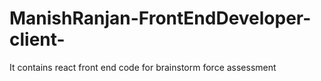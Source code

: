 # ManishRanjan-FrontEndDeveloper-client-
It contains react front end code for brainstorm force assessment
